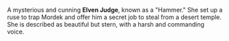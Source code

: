A mysterious and cunning **Elven Judge**, known as a "Hammer." She set up a ruse to trap Mordek and offer him a secret job to steal from a desert temple. She is described as beautiful but stern, with a harsh and commanding voice.